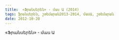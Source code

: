 ```yaml
---
title:  «Ֆրանսերեն» - մաս Ա (2014) 
tags: ֆրանսերեն, շտեմարան2013-2014, մասԱ, շտեմարան
date: 2012-10-28
---
```



«Ֆրանսերեն» - մաս Ա
